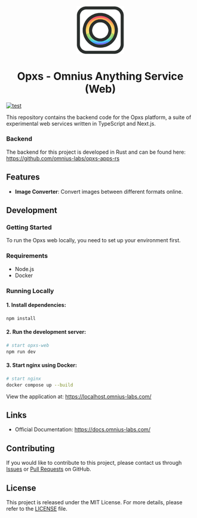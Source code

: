 <p align="center">
<img width="128" src="https://github.com/omnius-labs/opxs-web-ts/blob/main/public/logo.png?raw=true" alt="Opxs logo">
</p>

<h1 align="center">Opxs - Omnius Anything Service (Web)</h1>

[![test](https://github.com/omnius-labs/opxs-web/actions/workflows/test.yml/badge.svg?branch=main)](https://github.com/omnius-labs/opxs-web/actions/workflows/test.yml)

This repository contains the backend code for the Opxs platform, a suite of experimental web services written in TypeScript and Next.js.

### Backend

The backend for this project is developed in Rust and can be found here:
https://github.com/omnius-labs/opxs-apps-rs

## Features

- **Image Converter**: Convert images between different formats online.

## Development

### Getting Started

To run the Opxs web locally, you need to set up your environment first.

### Requirements

- Node.js
- Docker

### Running Locally

#### 1. Install dependencies:

```sh
npm install
```

#### 2. Run the development server:

```sh
# start opxs-web
npm run dev
```

#### 3. Start nginx using Docker:

```sh
# start nginx
docker compose up --build
```

View the application at:
https://localhost.omnius-labs.com/

## Links

- Official Documentation: https://docs.omnius-labs.com/

## Contributing

If you would like to contribute to this project, please contact us through [Issues](https://github.com/omnius-labs/opxs-web-ts/issues) or [Pull Requests](https://github.com/omnius-labs/opxs-web-ts/pulls) on GitHub.

## License

This project is released under the MIT License. For more details, please refer to the [LICENSE](LICENSE.txt) file.
